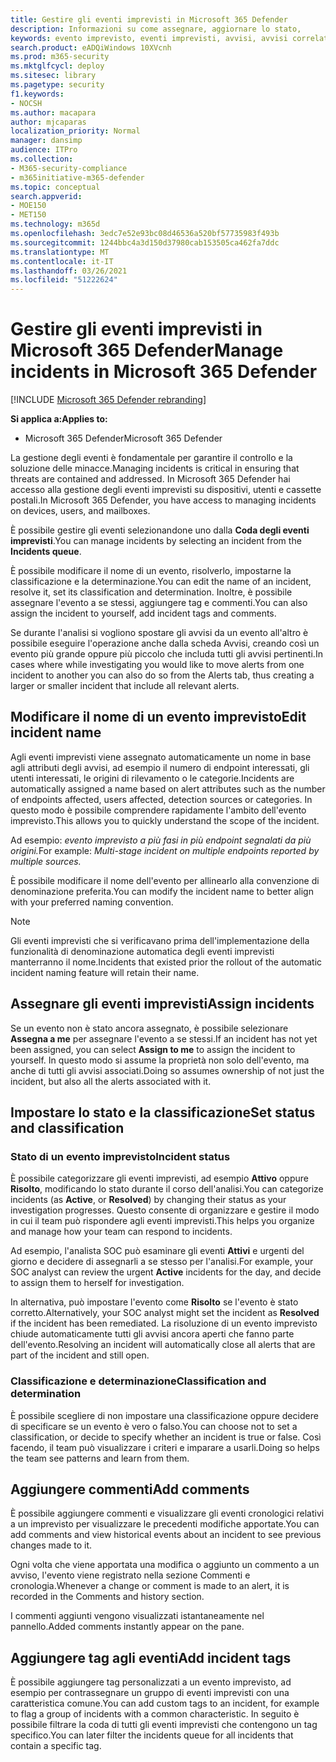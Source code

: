 ```yaml
---
title: Gestire gli eventi imprevisti in Microsoft 365 Defender
description: Informazioni su come assegnare, aggiornare lo stato,
keywords: evento imprevisto, eventi imprevisti, avvisi, avvisi correlati, assegnare, aggiornare, stato, gestire, classificazione, microsoft, 365, M365
search.product: eADQiWindows 10XVcnh
ms.prod: m365-security
ms.mktglfcycl: deploy
ms.sitesec: library
ms.pagetype: security
f1.keywords:
- NOCSH
ms.author: macapara
author: mjcaparas
localization_priority: Normal
manager: dansimp
audience: ITPro
ms.collection:
- M365-security-compliance
- m365initiative-m365-defender
ms.topic: conceptual
search.appverid:
- MOE150
- MET150
ms.technology: m365d
ms.openlocfilehash: 3edc7e52e93bc08d46536a520bf57735983f493b
ms.sourcegitcommit: 1244bbc4a3d150d37980cab153505ca462fa7ddc
ms.translationtype: MT
ms.contentlocale: it-IT
ms.lasthandoff: 03/26/2021
ms.locfileid: "51222624"
---
```

# <a name="manage-incidents-in-microsoft-365-defender"></a><span data-ttu-id="3e599-104">Gestire gli eventi imprevisti in Microsoft 365 Defender</span><span class="sxs-lookup"><span data-stu-id="3e599-104">Manage incidents in Microsoft 365 Defender</span></span>

[!INCLUDE [Microsoft 365 Defender rebranding](../includes/microsoft-defender.md)]


<span data-ttu-id="3e599-105">**Si applica a:**</span><span class="sxs-lookup"><span data-stu-id="3e599-105">**Applies to:**</span></span>
- <span data-ttu-id="3e599-106">Microsoft 365 Defender</span><span class="sxs-lookup"><span data-stu-id="3e599-106">Microsoft 365 Defender</span></span>



<span data-ttu-id="3e599-107">La gestione degli eventi è fondamentale per garantire il controllo e la soluzione delle minacce.</span><span class="sxs-lookup"><span data-stu-id="3e599-107">Managing incidents is critical in ensuring that threats are contained and addressed.</span></span> <span data-ttu-id="3e599-108">In Microsoft 365 Defender hai accesso alla gestione degli eventi imprevisti su dispositivi, utenti e cassette postali.</span><span class="sxs-lookup"><span data-stu-id="3e599-108">In Microsoft 365 Defender, you have access to managing incidents on devices, users, and mailboxes.</span></span> 


<span data-ttu-id="3e599-109">È possibile gestire gli eventi selezionandone uno dalla **Coda degli eventi imprevisti**.</span><span class="sxs-lookup"><span data-stu-id="3e599-109">You can manage incidents by selecting an incident from the **Incidents queue**.</span></span> 

<span data-ttu-id="3e599-110">È possibile modificare il nome di un evento, risolverlo, impostarne la classificazione e la determinazione.</span><span class="sxs-lookup"><span data-stu-id="3e599-110">You can edit the name of an incident, resolve it, set its classification and determination.</span></span> <span data-ttu-id="3e599-111">Inoltre, è possibile assegnare l'evento a se stessi, aggiungere tag e commenti.</span><span class="sxs-lookup"><span data-stu-id="3e599-111">You can also assign the incident to yourself, add incident tags and comments.</span></span>

<span data-ttu-id="3e599-112">Se durante l'analisi si vogliono spostare gli avvisi da un evento all'altro è possibile eseguire l'operazione anche dalla scheda Avvisi, creando così un evento più grande oppure più piccolo che includa tutti gli avvisi pertinenti.</span><span class="sxs-lookup"><span data-stu-id="3e599-112">In cases where while investigating you would like to move alerts from one incident to another you can also do so from the Alerts tab, thus creating a larger or smaller incident that include all relevant alerts.</span></span>

## <a name="edit-incident-name"></a><span data-ttu-id="3e599-113">Modificare il nome di un evento imprevisto</span><span class="sxs-lookup"><span data-stu-id="3e599-113">Edit incident name</span></span>
<span data-ttu-id="3e599-114">Agli eventi imprevisti viene assegnato automaticamente un nome in base agli attributi degli avvisi, ad esempio il numero di endpoint interessati, gli utenti interessati, le origini di rilevamento o le categorie.</span><span class="sxs-lookup"><span data-stu-id="3e599-114">Incidents are automatically assigned a name based on alert attributes such as the number of endpoints affected, users affected, detection sources or categories.</span></span> <span data-ttu-id="3e599-115">In questo modo è possibile comprendere rapidamente l'ambito dell'evento imprevisto.</span><span class="sxs-lookup"><span data-stu-id="3e599-115">This allows you to quickly understand the scope of the incident.</span></span>

<span data-ttu-id="3e599-116">Ad esempio: *evento imprevisto a più fasi in più endpoint segnalati da più origini.*</span><span class="sxs-lookup"><span data-stu-id="3e599-116">For example: *Multi-stage incident on multiple endpoints reported by multiple sources.*</span></span>

<span data-ttu-id="3e599-117">È possibile modificare il nome dell'evento per allinearlo alla convenzione di denominazione preferita.</span><span class="sxs-lookup"><span data-stu-id="3e599-117">You can modify the incident name to better align with your preferred naming convention.</span></span>

> [!NOTE]
> <span data-ttu-id="3e599-118">Gli eventi imprevisti che si verificavano prima dell'implementazione della funzionalità di denominazione automatica degli eventi imprevisti manterranno il nome.</span><span class="sxs-lookup"><span data-stu-id="3e599-118">Incidents that existed prior the rollout of the automatic incident naming feature will retain their name.</span></span>



## <a name="assign-incidents"></a><span data-ttu-id="3e599-119">Assegnare gli eventi imprevisti</span><span class="sxs-lookup"><span data-stu-id="3e599-119">Assign incidents</span></span>
<span data-ttu-id="3e599-120">Se un evento non è stato ancora assegnato, è possibile selezionare **Assegna a me** per assegnare l'evento a se stessi.</span><span class="sxs-lookup"><span data-stu-id="3e599-120">If an incident has not yet been assigned, you can select **Assign to me** to assign the incident to yourself.</span></span> <span data-ttu-id="3e599-121">In questo modo si assume la proprietà non solo dell'evento, ma anche di tutti gli avvisi associati.</span><span class="sxs-lookup"><span data-stu-id="3e599-121">Doing so assumes ownership of not just the incident, but also all the alerts associated with it.</span></span>

## <a name="set-status-and-classification"></a><span data-ttu-id="3e599-122">Impostare lo stato e la classificazione</span><span class="sxs-lookup"><span data-stu-id="3e599-122">Set status and classification</span></span>
### <a name="incident-status"></a><span data-ttu-id="3e599-123">Stato di un evento imprevisto</span><span class="sxs-lookup"><span data-stu-id="3e599-123">Incident status</span></span>
<span data-ttu-id="3e599-124">È possibile categorizzare gli eventi imprevisti, ad esempio **Attivo** oppure **Risolto**, modificando lo stato durante il corso dell'analisi.</span><span class="sxs-lookup"><span data-stu-id="3e599-124">You can categorize incidents (as **Active**, or **Resolved**) by changing their status as your investigation progresses.</span></span> <span data-ttu-id="3e599-125">Questo consente di organizzare e gestire il modo in cui il team può rispondere agli eventi imprevisti.</span><span class="sxs-lookup"><span data-stu-id="3e599-125">This helps you organize and manage how your team can respond to incidents.</span></span>

<span data-ttu-id="3e599-126">Ad esempio, l'analista SOC può esaminare gli eventi **Attivi** e urgenti del giorno e decidere di assegnarli a se stesso per l'analisi.</span><span class="sxs-lookup"><span data-stu-id="3e599-126">For example, your SOC analyst can review the urgent **Active** incidents for the day, and decide to assign them to herself for investigation.</span></span>

<span data-ttu-id="3e599-127">In alternativa, può impostare l'evento come **Risolto** se l'evento è stato corretto.</span><span class="sxs-lookup"><span data-stu-id="3e599-127">Alternatively, your SOC analyst might set the incident as **Resolved** if the incident has been remediated.</span></span> <span data-ttu-id="3e599-128">La risoluzione di un evento imprevisto chiude automaticamente tutti gli avvisi ancora aperti che fanno parte dell'evento.</span><span class="sxs-lookup"><span data-stu-id="3e599-128">Resolving an incident will automatically close all alerts that are part of the incident and still open.</span></span> 

### <a name="classification-and-determination"></a><span data-ttu-id="3e599-129">Classificazione e determinazione</span><span class="sxs-lookup"><span data-stu-id="3e599-129">Classification and determination</span></span>
<span data-ttu-id="3e599-130">È possibile scegliere di non impostare una classificazione oppure decidere di specificare se un evento è vero o falso.</span><span class="sxs-lookup"><span data-stu-id="3e599-130">You can choose not to set a classification, or decide to specify whether an incident is true or false.</span></span> <span data-ttu-id="3e599-131">Così facendo, il team può visualizzare i criteri e imparare a usarli.</span><span class="sxs-lookup"><span data-stu-id="3e599-131">Doing so helps the team see patterns and learn from them.</span></span> 

## <a name="add-comments"></a><span data-ttu-id="3e599-132">Aggiungere commenti</span><span class="sxs-lookup"><span data-stu-id="3e599-132">Add comments</span></span>
<span data-ttu-id="3e599-133">È possibile aggiungere commenti e visualizzare gli eventi cronologici relativi a un imprevisto per visualizzare le precedenti modifiche apportate.</span><span class="sxs-lookup"><span data-stu-id="3e599-133">You can add comments and view historical events about an incident to see previous changes made to it.</span></span>

<span data-ttu-id="3e599-134">Ogni volta che viene apportata una modifica o aggiunto un commento a un avviso, l'evento viene registrato nella sezione Commenti e cronologia.</span><span class="sxs-lookup"><span data-stu-id="3e599-134">Whenever a change or comment is made to an alert, it is recorded in the Comments and history section.</span></span>

<span data-ttu-id="3e599-135">I commenti aggiunti vengono visualizzati istantaneamente nel pannello.</span><span class="sxs-lookup"><span data-stu-id="3e599-135">Added comments instantly appear on the pane.</span></span>

## <a name="add-incident-tags"></a><span data-ttu-id="3e599-136">Aggiungere tag agli eventi</span><span class="sxs-lookup"><span data-stu-id="3e599-136">Add incident tags</span></span>
<span data-ttu-id="3e599-137">È possibile aggiungere tag personalizzati a un evento imprevisto, ad esempio per contrassegnare un gruppo di eventi imprevisti con una caratteristica comune.</span><span class="sxs-lookup"><span data-stu-id="3e599-137">You can add custom tags to an incident, for example to flag a group of incidents with a common characteristic.</span></span> <span data-ttu-id="3e599-138">In seguito è possibile filtrare la coda di tutti gli eventi imprevisti che contengono un tag specifico.</span><span class="sxs-lookup"><span data-stu-id="3e599-138">You can later filter the incidents queue for all incidents that contain a specific tag.</span></span>
